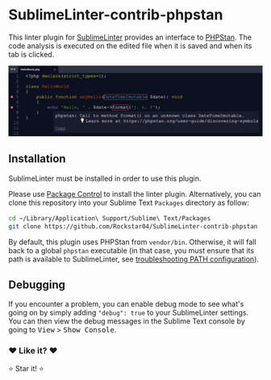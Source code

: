 SublimeLinter-contrib-phpstan
================================

This linter plugin for [SublimeLinter](https://github.com/SublimeLinter/SublimeLinter) provides an interface to [PHPStan](https://github.com/phpstan/phpstan).
The code analysis is executed on the edited file when it is saved and when its tab is clicked.

![examples](screenshot.png)

## Installation
SublimeLinter must be installed in order to use this plugin.

Please use [Package Control](https://packagecontrol.io) to install the linter plugin.
Alternatively, you can clone this repository into your Sublime Text `Packages` directory as follow:

```bash
cd ~/Library/Application\ Support/Sublime\ Text/Packages
git clone https://github.com/Rockstar04/SublimeLinter-contrib-phpstan
```

By default, this plugin uses PHPStan from `vendor/bin`. Otherwise, it will fall back to a global `phpstan` executable (in that case, you must ensure that its path is available to SublimeLinter, see [troubleshooting PATH configuration](http://sublimelinter.readthedocs.io/en/latest/troubleshooting.html#finding-a-linter-executable)).

## Debugging
If you encounter a problem, you can enable debug mode to see what's going on by simply adding `"debug": true` to your SublimeLinter settings.
You can then view the debug messages in the Sublime Text console by going to <kbd>View</kbd> > <kbd>Show Console</kbd>.

### :heart: Like it? :heart:

:star: Star it! :star: